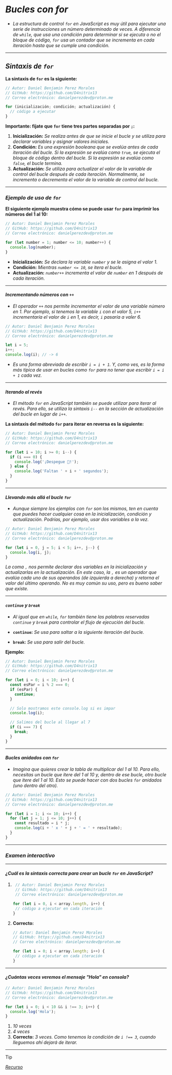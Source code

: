 <!-- Autor: Daniel Benjamin Perez Morales -->
<!-- GitHub: https://github.com/D4nitrix13 -->
<!-- GitLab: https://gitlab.com/D4nitrix13 -->
<!-- Correo electrónico: danielperezdev@proton.me -->

# ***Bucles con for***

- *La estructura de control `for` en JavaScript es muy útil para ejecutar una serie de instrucciones un número determinado de veces. A diferencia de `while`, que usa una condición para determinar si se ejecuta o no el bloque de código, `for` usa un contador que se incrementa en cada iteración hasta que se cumple una condición.*

---

## ***Sintaxis de `for`***

**La sintaxis de `for` es la siguiente:**

```javascript
// Autor: Daniel Benjamin Perez Morales
// GitHub: https://github.com/D4nitrix13
// Correo electrónico: danielperezdev@proton.me

for (inicialización; condición; actualización) {
  // código a ejecutar
}
```

**Importante: fíjate que `for` tiene tres partes separadas por `;`:**

1. **Inicialización:** *Se realiza antes de que se inicie el bucle y se utiliza para declarar variables y asignar valores iniciales.*
2. **Condición:** *Es una expresión booleana que se evalúa antes de cada iteración del bucle. Si la expresión se evalúa como `true`, se ejecuta el bloque de código dentro del bucle. Si la expresión se evalúa como `false`, el bucle termina.*
3. **Actualización:** *Se utiliza para actualizar el valor de la variable de control del bucle después de cada iteración. Normalmente, se incrementa o decrementa el valor de la variable de control del bucle.*

---

### ***Ejemplo de uso de `for`***

**El siguiente ejemplo muestra cómo se puede usar `for` para imprimir los números del 1 al 10:**

```javascript
// Autor: Daniel Benjamin Perez Morales
// GitHub: https://github.com/D4nitrix13
// Correo electrónico: danielperezdev@proton.me

for (let number = 1; number <= 10; number++) {
  console.log(number);
}
```

- **Inicialización:** *Se declara la variable `number` y se le asigna el valor 1.*
- **Condición:** *Mientras `number <= 10`, se itera el bucle.*
- **Actualización:** *`number++` incrementa el valor de `number` en 1 después de cada iteración.*

---

#### ***Incrementando números con `++`***

- *El operador `++` nos permite incrementar el valor de una variable número en 1. Por ejemplo, si tenemos la variable `i` con el valor 5, `i++` incrementaría el valor de `i` en 1, es decir, `i` pasaría a valer 6.*

```javascript
// Autor: Daniel Benjamin Perez Morales
// GitHub: https://github.com/D4nitrix13
// Correo electrónico: danielperezdev@proton.me

let i = 5;
i++;
console.log(i); // -> 6
```

- *Es una forma abreviada de escribir `i = i + 1`. Y, como ves, es la forma más típica de usar en bucles como `for` para no tener que escribir `i = i + 1` cada vez.*

---

#### ***Iterando al revés***

- *El método `for` en JavaScript también se puede utilizar para iterar al revés. Para ello, se utiliza la sintaxis `i--` en la sección de actualización del bucle en lugar de `i++`.*

**La sintaxis del método `for` para iterar en reversa es la siguiente:**

```javascript
// Autor: Daniel Benjamin Perez Morales
// GitHub: https://github.com/D4nitrix13
// Correo electrónico: danielperezdev@proton.me

for (let i = 10; i >= 0; i--) {
  if (i === 0) {
    console.log('¡Despegue 🚀!');
  } else {
    console.log('Faltan ' + i + ' segundos');
  }
}
```

---

#### ***Llevando más allá el bucle `for`***

- *Aunque siempre los ejemplos con `for` son los mismos, ten en cuenta que puedes hacer cualquier cosa en la inicialización, condición y actualización. Podrías, por ejemplo, usar dos variables a la vez.*

```javascript
// Autor: Daniel Benjamin Perez Morales
// GitHub: https://github.com/D4nitrix13
// Correo electrónico: danielperezdev@proton.me

for (let i = 0, j = 5; i < 5; i++, j--) {
  console.log(i, j);
}
```

*La coma `,` nos permite declarar dos variables en la inicialización y actualizarlas en la actualización. En este caso, la `,` es un operador que evalúa cada uno de sus operandos (de izquierda a derecha) y retorna el valor del último operando. No es muy común su uso, pero es bueno saber que existe.*

---

#### ***`continue` y `break`***

- *Al igual que en `while`, `for` también tiene las palabras reservadas `continue` y `break` para controlar el flujo de ejecución del bucle.*

- **`continue`:** *Se usa para saltar a la siguiente iteración del bucle.*
- **`break`:** *Se usa para salir del bucle.*

**Ejemplo:**

```javascript
// Autor: Daniel Benjamin Perez Morales
// GitHub: https://github.com/D4nitrix13
// Correo electrónico: danielperezdev@proton.me

for (let i = 0; i < 10; i++) {
  const esPar = i % 2 === 0;
  if (esPar) {
    continue;
  }

  // Solo mostramos este console.log si es impar
  console.log(i);

  // Salimos del bucle al llegar al 7
  if (i === 7) {
    break;
  }
}
```

---

#### ***Bucles anidados con `for`***

- *Imagina que quieres crear la tabla de multiplicar del 1 al 10. Para ello, necesitas un bucle que itere del 1 al 10 y, dentro de ese bucle, otro bucle que itere del 1 al 10. Esto se puede hacer con dos bucles `for` anidados (uno dentro del otro).*

```javascript
// Autor: Daniel Benjamin Perez Morales
// GitHub: https://github.com/D4nitrix13
// Correo electrónico: danielperezdev@proton.me

for (let i = 1; i <= 10; i++) {
  for (let j = 1; j <= 10; j++) {
    const resultado = i * j;
    console.log(i + ' x ' + j + ' = ' + resultado);
  }
}
```

---

### ***Examen interactivo***

---

#### ***¿Cuál es la sintaxis correcta para crear un bucle `for` en JavaScript?***

1. ```javascript
    // Autor: Daniel Benjamin Perez Morales
    // GitHub: https://github.com/D4nitrix13
    // Correo electrónico: danielperezdev@proton.me
   
   for (let i = 0, i < array.length, i++) {
    // código a ejecutar en cada iteración
   }
   ```

2. **Correcto:**

   ```javascript
   // Autor: Daniel Benjamin Perez Morales
   // GitHub: https://github.com/D4nitrix13
   // Correo electrónico: danielperezdev@proton.me
   
   for (let i = 0; i < array.length; i++) {
    // código a ejecutar en cada iteración
   }
   ```

---

#### ***¿Cuántas veces veremos el mensaje "Hola" en consola?***

```javascript
// Autor: Daniel Benjamin Perez Morales
// GitHub: https://github.com/D4nitrix13
// Correo electrónico: danielperezdev@proton.me

for (let i = 0; i < 10 && i !== 3; i++) {
  console.log('Hola');
}
```

1. *10 veces*
2. *4 veces*
3. **Correcto:** *3 veces. Como tenemos la condición de `i !== 3`, cuando lleguemos ahí dejará de iterar.*

---

> [!TIP]
> *[Recurso](https://www.aprendejavascript.dev/clase/estructuras-de-control/bucles-con-for "https://www.aprendejavascript.dev/clase/estructuras-de-control/bucles-con-for")*
